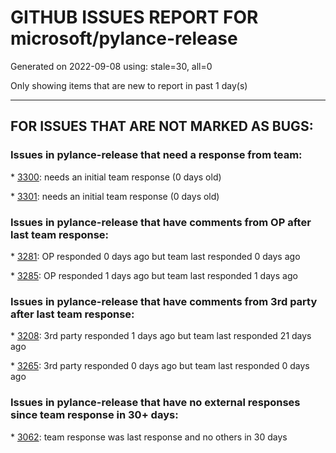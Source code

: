 
# GITHUB ISSUES REPORT FOR microsoft/pylance-release


Generated on 2022-09-08 using: stale=30, all=0


Only showing items that are new to report in past 1 day(s)


---

## FOR ISSUES THAT ARE NOT MARKED AS BUGS:


### Issues in pylance-release that need a response from team:


\* [3300](https://github.com/microsoft/pylance-release/issues/3300 "Intellisense autocomplete hangs at Loading... on Remote-SSH"): needs an initial team response (0 days old)

\* [3301](https://github.com/microsoft/pylance-release/issues/3301 "Unexpected behaviours with &quot;Expand Selection&quot;"): needs an initial team response (0 days old)

### Issues in pylance-release that have comments from OP after last team response:


\* [3281](https://github.com/microsoft/pylance-release/issues/3281 "Pylance does not show auto import information from site-packages directory"): OP responded 0 days ago but team last responded 0 days ago

\* [3285](https://github.com/microsoft/pylance-release/issues/3285 "add import line quickfix should add options of popular library aliases"): OP responded 1 days ago but team last responded 1 days ago

### Issues in pylance-release that have comments from 3rd party after last team response:


\* [3208](https://github.com/microsoft/pylance-release/issues/3208 "Unexpected pylance &quot;reportMissingImports&quot; in notebook for local package"): 3rd party responded 1 days ago but team last responded 21 days ago

\* [3265](https://github.com/microsoft/pylance-release/issues/3265 "IntelliSense fails to detect editable installs after setuptools update"): 3rd party responded 0 days ago but team last responded 0 days ago

### Issues in pylance-release that have no external responses since team response in 30+ days:


\* [3062](https://github.com/microsoft/pylance-release/issues/3062 "IntelliSense not works for submodules"): team response was last response and no others in 30 days
